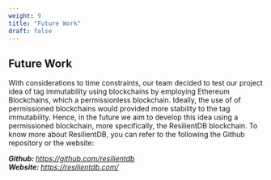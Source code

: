 ```yaml
---
weight: 9
title: "Future Work"
draft: false
---
```


## Future Work

With considerations to time constraints, our team decided to test our project idea of tag immutability using blockchains by employing Ethereum Blockchains, which a permissionless blockchain. Ideally, the use of of permissioned blockchains would provided more stability to the tag immutability. Hence, in the future we aim to develop this idea using a permissioned blockchain, more specifically, the ResilientDB blockchain. To know more about ResilientDB, you can refer to the following the Github repository or the website:
<p align = "left">
    <i><b>Github: </b><a href = "https://github.com/resilientdb">https://github.com/resilientdb</a></i><br>
    <i><b>Website: </b><a href = "https://resilientdb.com/">https://resilientdb.com/</a></i>
</p>
